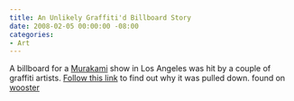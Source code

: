 ```yaml
---
title: An Unlikely Graffiti'd Billboard Story
date: 2008-02-05 00:00:00 -08:00
categories:
- Art
---
```


<p>A billboard for a <a href="http://en.wikipedia.org/wiki/Takashi_Murakami">Murakami</a> show in Los Angeles was hit by a couple of graffiti artists. <a href="http://www.laweekly.com/art+books/art/murakami-revoked/18264/">Follow this link</a> to find out why it was pulled down. found on <a href="http://www.woostercollective.com/">wooster</a></p>
